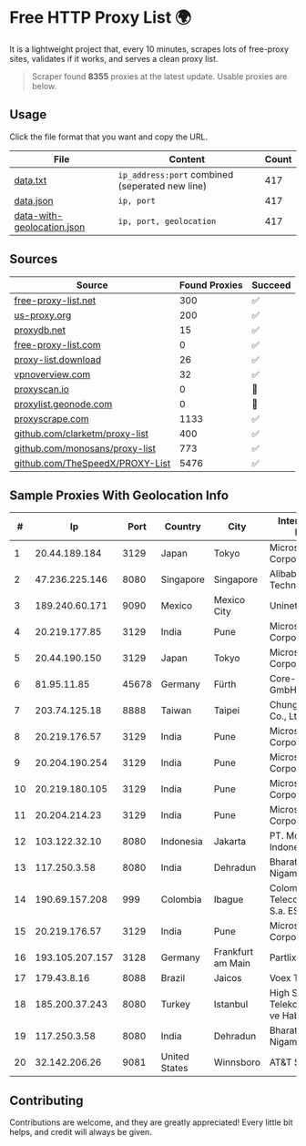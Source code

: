 
# Free HTTP Proxy List 🌍

It is a lightweight project that, every 10 minutes, scrapes lots of free-proxy sites, validates if it works, and serves a clean proxy list.


> Scraper found **8355** proxies at the latest update. Usable proxies are below.

## Usage

Click the file format that you want and copy the URL.


|File|Content|Count|
|----|-------|-----|
|[data.txt](https://raw.githubusercontent.com/themiralay/Proxy-List-World/master/data.txt)|`ip_address:port` combined (seperated new line)|417|
|[data.json](https://raw.githubusercontent.com/themiralay/Proxy-List-World/master/data.json)|`ip, port`|417|
|[data-with-geolocation.json](https://raw.githubusercontent.com/themiralay/Proxy-List-World/master/data-with-geolocation.json)|`ip, port, geolocation`|417|

## Sources

|Source|Found Proxies|Succeed|
|------|-------------|-------|
|[free-proxy-list.net](https://free-proxy-list.net)|300|✅|
|[us-proxy.org](https://www.us-proxy.org)|200|✅|
|[proxydb.net](http://proxydb.net)|15|✅|
|[free-proxy-list.com](https://free-proxy-list.com/?page=&port=&type%5B%5D=http&type%5B%5D=https&up_time=0&search=Search)|0|✅|
|[proxy-list.download](https://www.proxy-list.download/HTTP)|26|✅|
|[vpnoverview.com](https://vpnoverview.com/privacy/anonymous-browsing/free-proxy-servers)|32|✅|
|[proxyscan.io](https://www.proxyscan.io)|0|🚫|
|[proxylist.geonode.com](https://proxylist.geonode.com/api/proxy-list?limit=300&page=1&sort_by=lastChecked&sort_type=desc&protocols=http,https)|0|🚫|
|[proxyscrape.com](https://api.proxyscrape.com/v2/?request=displayproxies&protocol=http&timeout=10000&country=all&ssl=all&anonymity=all)|1133|✅|
|[github.com/clarketm/proxy-list](https://raw.githubusercontent.com/clarketm/proxy-list/master/proxy-list-raw.txt)|400|✅|
|[github.com/monosans/proxy-list](https://raw.githubusercontent.com/monosans/proxy-list/main/proxies/http.txt)|773|✅|
|[github.com/TheSpeedX/PROXY-List](https://raw.githubusercontent.com/TheSpeedX/PROXY-List/master/http.txt)|5476|✅|


## Sample Proxies With Geolocation Info

|#|Ip|Port|Country|City|Internet Service Provider|
|-|--|----|-------|----|-------------------------|
|1|20.44.189.184|3129|Japan|Tokyo|Microsoft Corporation|
|2|47.236.225.146|8080|Singapore|Singapore|Alibaba (US) Technology Co., Ltd.|
|3|189.240.60.171|9090|Mexico|Mexico City|Uninet S.A. de C.V.|
|4|20.219.177.85|3129|India|Pune|Microsoft Corporation|
|5|20.44.190.150|3129|Japan|Tokyo|Microsoft Corporation|
|6|81.95.11.85|45678|Germany|Fürth|Core-Backbone GmbH|
|7|203.74.125.18|8888|Taiwan|Taipei|Chunghwa Telecom Co., Ltd.|
|8|20.219.176.57|3129|India|Pune|Microsoft Corporation|
|9|20.204.190.254|3129|India|Pune|Microsoft Corporation|
|10|20.219.180.105|3129|India|Pune|Microsoft Corporation|
|11|20.204.214.23|3129|India|Pune|Microsoft Corporation|
|12|103.122.32.10|8080|Indonesia|Jakarta|PT. Mora Telematika Indonesia|
|13|117.250.3.58|8080|India|Dehradun|Bharat Sanchar Nigam Ltd|
|14|190.69.157.208|999|Colombia|Ibague|Colombia Telecomunicaciones S.a. ESP|
|15|20.219.176.57|3129|India|Pune|Microsoft Corporation|
|16|193.105.207.157|3128|Germany|Frankfurt am Main|Partlix, Ltd.|
|17|179.43.8.16|8088|Brazil|Jaicos|Voex Telecom Ltda|
|18|185.200.37.243|8080|Turkey|Istanbul|High Speed Telekomunikasyon ve Hab. Hiz. Ltd. Sti.|
|19|117.250.3.58|8080|India|Dehradun|Bharat Sanchar Nigam Ltd|
|20|32.142.206.26|9081|United States|Winnsboro|AT&T Services, Inc.|



## Contributing

Contributions are welcome, and they are greatly appreciated! Every
little bit helps, and credit will always be given.

